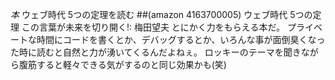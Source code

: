 *本* ウェブ時代 5つの定理を読む
##(amazon 4163700005)  ウェブ時代 5つの定理 この言葉が未来を切り開く!: 梅田望夫
とにかく力をもらえる本だ。
プライベートな時間にコードを書くとか、デバッグするとか、いろんな事が面倒臭くなった時に読むと自然と力が湧いてくるんだよねぇ。
ロッキーのテーマを聞きながら腹筋すると軽々できる気がするのと同じ効果かも(笑)
